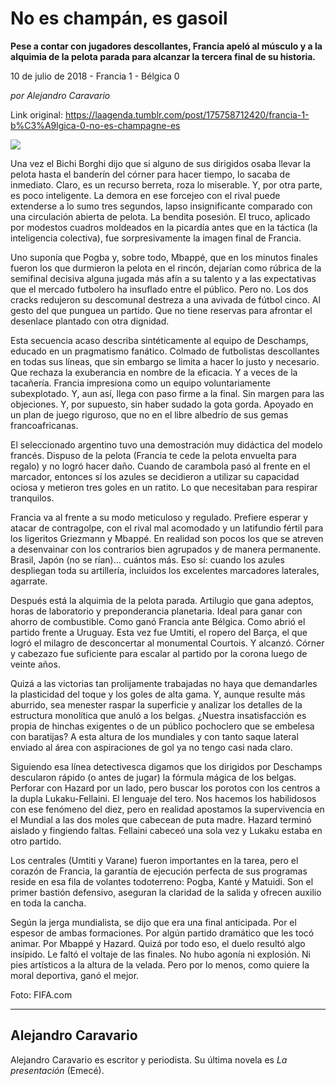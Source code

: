 # No es champán, es gasoil

**Pese a contar con jugadores descollantes, Francia apeló al músculo y a la alquimia de la pelota parada para alcanzar la tercera final de su historia.**

10 de julio de 2018 - Francia 1 - Bélgica 0

_por Alejandro Caravario_

Link original: https://laagenda.tumblr.com/post/175758712420/francia-1-b%C3%A9lgica-0-no-es-champagne-es

![](https://64.media.tumblr.com/2274a89966db2a1bd23cc38fb277220e/tumblr_inline_pbphbhCM051t6q87u_500.jpg)

Una
vez el Bichi Borghi dijo que si alguno de sus dirigidos osaba llevar
la pelota hasta el banderín del córner para hacer tiempo, lo sacaba
de inmediato. Claro, es un recurso berreta, roza lo miserable. Y, por
otra parte, es poco inteligente. La demora en ese forcejeo con el
rival puede extenderse a lo sumo tres segundos, lapso insignificante
comparado con una circulación abierta de pelota. La bendita
posesión. El truco, aplicado por modestos cuadros moldeados en la
picardía antes que en la táctica (la inteligencia colectiva), fue
sorpresivamente la imagen final de Francia.  


Uno
suponía que Pogba y, sobre todo, Mbappé, que en los minutos finales
fueron los que durmieron la pelota en el rincón, dejarían como
rúbrica de la semifinal decisiva alguna jugada más afín a su
talento y a las expectativas que el mercado futbolero ha insuflado
entre el público. Pero no. Los dos cracks redujeron su descomunal
destreza a una avivada de fútbol cinco. Al gesto del que punguea un
partido. Que no tiene reservas para afrontar el desenlace plantado
con otra dignidad.

Esta
secuencia acaso describa sintéticamente al equipo de Deschamps,
educado en un pragmatismo fanático. Colmado de futbolistas
descollantes en todas sus líneas, que sin embargo se limita a hacer
lo justo y necesario. Que rechaza la exuberancia en nombre de la
eficacia. Y a veces de la tacañería. Francia impresiona como un
equipo voluntariamente subexplotado. Y, aun así, llega con paso
firme a la final. Sin margen para las objeciones. Y, por supuesto,
sin haber sudado la gota gorda. Apoyado en un plan de juego riguroso,
que no en el libre albedrío de sus gemas francoafricanas. 




El
seleccionado argentino tuvo una demostración muy didáctica del
modelo francés. Dispuso de la pelota (Francia te cede la pelota
envuelta para regalo) y no logró hacer daño. Cuando de carambola
pasó al frente en el marcador, entonces sí los azules se decidieron
a utilizar su capacidad ociosa y metieron tres goles en un ratito. Lo
que necesitaban para respirar tranquilos. 


Francia
va al frente a su modo meticuloso y regulado. Prefiere esperar y
atacar de contragolpe, con el rival mal acomodado y un latifundio
fértil para los ligeritos Griezmann y Mbappé. En realidad son pocos
los que se atreven a desenvainar con los contrarios bien agrupados y
de manera permanente. Brasil, Japón (no se rían)… cuántos más.
Eso sí: cuando los azules despliegan toda su artillería, incluidos
los excelentes marcadores laterales, agarrate.

Después
está la alquimia de la pelota parada. Artilugio que gana adeptos,
horas de laboratorio y preponderancia planetaria. Ideal para ganar
con ahorro de combustible. Como ganó Francia ante Bélgica. Como
abrió el partido frente a Uruguay. Esta vez fue Umtiti, el ropero
del Barça, el que logró el milagro de desconcertar al monumental
Courtois. Y alcanzó. Córner y cabezazo fue suficiente para escalar
al partido por la corona luego de veinte años. 


Quizá
a las victorias tan prolijamente trabajadas no haya que demandarles
la plasticidad del toque y los goles de alta gama. Y, aunque resulte
más aburrido, sea menester raspar la superficie y analizar los
detalles de la estructura monolítica que anuló a los belgas.
¿Nuestra insatisfacción es propia de hinchas exigentes o de un
público pochoclero que se embelesa con baratijas? A esta altura de
los mundiales y con tanto saque lateral enviado al área con
aspiraciones de gol ya no tengo casi nada claro. 


Siguiendo
esa línea detectivesca digamos que los dirigidos por Deschamps
descularon rápido (o antes de jugar) la fórmula mágica de los
belgas. Perforar con Hazard por un lado, pero buscar los porotos con
los centros a la dupla Lukaku-Fellaini. El lenguaje del tero. Nos
hacemos los habilidosos con ese fenómeno del diez, pero en realidad
apostamos la supervivencia en el Mundial a las dos moles que cabecean
de puta madre. Hazard terminó aislado y fingiendo faltas. Fellaini
cabeceó una sola vez y Lukaku estaba en otro partido. 


Los
centrales (Umtiti y Varane) fueron importantes en la tarea, pero el
corazón de Francia, la garantía de ejecución perfecta de sus
programas reside en esa fila de volantes todoterreno: Pogba, Kanté y
Matuidi. Son el primer bastión defensivo, aseguran la claridad de la
salida y ofrecen auxilio en toda la cancha. 


Según
la jerga mundialista, se dijo que era una final anticipada. Por el
espesor de ambas formaciones. Por algún partido dramático que les
tocó animar. Por Mbappé y Hazard. Quizá por todo eso, el duelo
resultó algo insípido. Le faltó el voltaje de las finales. No hubo
agonía ni explosión. Ni pies artísticos a la altura de la velada.
Pero por lo menos, como quiere la moral deportiva, ganó el mejor. 


Foto: FIFA.com

  




---

Alejandro Caravario
-------------------

 Alejandro Caravario es escritor y periodista. Su última novela es *La presentación* (Emecé).

